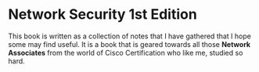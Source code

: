 # Network Security 1st Edition

This book is written as a collection of notes that I have gathered that I hope some may find useful. It is a book that is geared towards all those **Network Associates** from the world of Cisco Certification who like me, studied so hard. 
